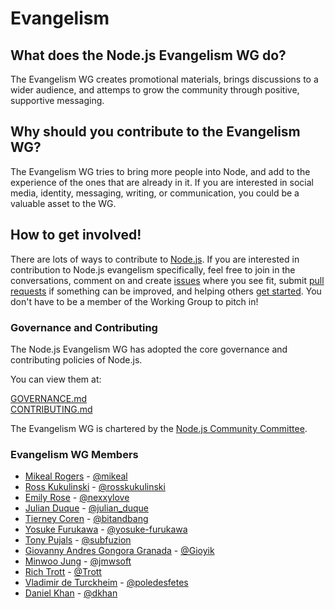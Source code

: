 # Evangelism

## What does the Node.js Evangelism WG do?
The Evangelism WG creates promotional materials, brings discussions to a wider audience, and attemps to grow the community through positive, supportive messaging.

## Why should you contribute to the Evangelism WG?
The Evangelism WG tries to bring more people into Node, and add to the experience of the ones that are already in it. If you are interested in social media, identity, messaging, writing, or communication, you could be a valuable asset to the WG.

How to get involved!
--------------------

There are lots of ways to contribute to [Node.js](https://github.com/nodejs). If you are interested in contribution to Node.js evangelism specifically, feel free to join in the conversations, comment on and create [issues](https://github.com/nodejs/evangelism/issues) where you see fit, submit [pull requests](https://github.com/nodejs/evangelism/pulls) if something can be improved, and helping others [get started](https://github.com/nodejs/getting-started/). You don't have to be a member of the Working Group to pitch in!

### Governance and Contributing
The Node.js Evangelism WG has adopted the core governance and contributing policies of Node.js.

You can view them at:

[GOVERNANCE.md](./GOVERNANCE.md)  
[CONTRIBUTING.md](./CONTRIBUTING.md)

The Evangelism WG is chartered by the [Node.js Community Committee](https://github.com/nodejs/community-committee).

### Evangelism WG Members

* [Mikeal Rogers](http://github.com/mikeal) - [@mikeal](http://twitter.com/mikeal)
* [Ross Kukulinski](http://github.com/rosskukulinski) - [@rosskukulinski](http://twitter.com/rosskukulinski)
* [Emily Rose](https://github.com/emilyrose) -  [@nexxylove](https://twitter.com/nexxylove)
* [Julian Duque](https://github.com/julianduque) - [@julian_duque](https://twitter.com/julian_duque)
* [Tierney Coren](https://github.com/bnb) - [@bitandbang](https://twitter.com/bitandbang)
* [Yosuke Furukawa](https://github.com/yosuke-furukawa) - [@yosuke-furukawa](https://twitter.com/yosuke_furukawa)
* [Tony Pujals](https://github.com/tonypujals) - [@subfuzion](https://twitter.com/subfuzion)
* [Giovanny Andres Gongora Granada](https://github.com/Gioyik) - [@Gioyik](https://twitter.com/Gioyik)
* [Minwoo Jung](https://github.com/JungMinu) - [@jmwsoft](https://twitter.com/jmwsoft)
* [Rich Trott](https://github.com/Trott) - [@Trott](https://twitter.com/Trott)
* [Vladimir de Turckheim](https://github.com/vdeturckheim) - [@poledesfetes](https://twitter.com/poledesfetes)
* [Daniel Khan](https://github.com/danielkhan) - [@dkhan](https://twitter.com/dkhan)

